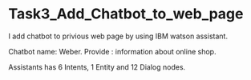 # Task3_Add_Chatbot_to_web_page
 
 I add chatbot to privious web page by using IBM watson assistant.
 
 Chatbot name: Weber.
 Provide : information about online shop.
 
 Assistants has 6 Intents, 1 Entity and 12 Dialog nodes.
 
